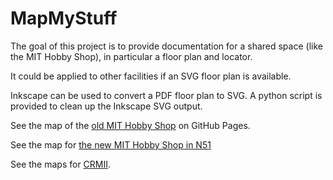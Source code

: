# MapMyStuff

The goal of this project is to provide documentation for a shared
space (like the MIT Hobby Shop), in particular a floor plan and
locator.

It could be applied to other facilities if an SVG floor plan is
available.

Inkscape can be used to convert a PDF floor plan to SVG.  A python
script is provided to clean up the Inkscape SVG output.


See the map of the
[old MIT Hobby Shop](https://MarkNahabedian.github.io/MapMyStuff/Facilities/HobbyShop-DuPont/floor_plan.html)
on GitHub Pages.

See the map for
[the new MIT Hobby Shop in N51](https://MarkNahabedian.github.io/MapMyStuff/Facilities/HobbyShop-N51/floor_plan.html)

See the maps for
[CRMII](https://MarkNahabedian.github.io/MapMyStuff/Facilities/CRMII).
